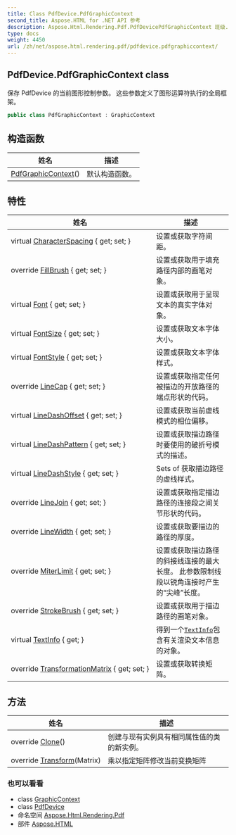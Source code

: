 ```yaml
---
title: Class PdfDevice.PdfGraphicContext
second_title: Aspose.HTML for .NET API 参考
description: Aspose.Html.Rendering.Pdf.PdfDevicePdfGraphicContext 班级. 保存 PdfDevice 的当前图形控制参数 这些参数定义了图形运算符执行的全局框架
type: docs
weight: 4450
url: /zh/net/aspose.html.rendering.pdf/pdfdevice.pdfgraphiccontext/
---
```

## PdfDevice.PdfGraphicContext class

保存 PdfDevice 的当前图形控制参数。 这些参数定义了图形运算符执行的全局框架。

```csharp
public class PdfGraphicContext : GraphicContext
```

## 构造函数

| 姓名 | 描述 |
| --- | --- |
| [PdfGraphicContext](pdfgraphiccontext/)() | 默认构造函数。 |

## 特性

| 姓名 | 描述 |
| --- | --- |
| virtual [CharacterSpacing](../../aspose.html.rendering/graphiccontext/characterspacing/) { get; set; } | 设置或获取字符间距。 |
| override [FillBrush](../../aspose.html.rendering.pdf/pdfgraphiccontext/fillbrush/) { get; set; } | 设置或获取用于填充路径内部的画笔对象。 |
| virtual [Font](../../aspose.html.rendering/graphiccontext/font/) { get; set; } | 设置或获取用于呈现文本的真实字体对象。 |
| virtual [FontSize](../../aspose.html.rendering/graphiccontext/fontsize/) { get; set; } | 设置或获取文本字体大小。 |
| virtual [FontStyle](../../aspose.html.rendering/graphiccontext/fontstyle/) { get; set; } | 设置或获取文本字体样式。 |
| override [LineCap](../../aspose.html.rendering.pdf/pdfgraphiccontext/linecap/) { get; set; } | 设置或获取指定任何被描边的开放路径的端点形状的代码。 |
| virtual [LineDashOffset](../../aspose.html.rendering/graphiccontext/linedashoffset/) { get; set; } | 设置或获取当前虚线模式的相位偏移。 |
| virtual [LineDashPattern](../../aspose.html.rendering/graphiccontext/linedashpattern/) { get; set; } | 设置或获取描边路径时要使用的破折号模式的描述。 |
| virtual [LineDashStyle](../../aspose.html.rendering/graphiccontext/linedashstyle/) { get; set; } | Sets of 获取描边路径的虚线样式。 |
| override [LineJoin](../../aspose.html.rendering.pdf/pdfgraphiccontext/linejoin/) { get; set; } | 设置或获取指定描边路径的连接段之间关节形状的代码。 |
| override [LineWidth](../../aspose.html.rendering.pdf/pdfgraphiccontext/linewidth/) { get; set; } | 设置或获取要描边的路径的厚度。 |
| override [MiterLimit](../../aspose.html.rendering.pdf/pdfgraphiccontext/miterlimit/) { get; set; } | 设置或获取描边路径的斜接线连接的最大长度。 此参数限制线段以锐角连接时产生的“尖峰”长度。 |
| override [StrokeBrush](../../aspose.html.rendering.pdf/pdfgraphiccontext/strokebrush/) { get; set; } | 设置或获取用于描边路径的画笔对象。 |
| virtual [TextInfo](../../aspose.html.rendering/graphiccontext/textinfo/) { get; } | 得到一个[`TextInfo`](../../aspose.html.rendering/textinfo/)包含有关渲染文本信息的对象。 |
| override [TransformationMatrix](../../aspose.html.rendering.pdf/pdfgraphiccontext/transformationmatrix/) { get; set; } | 设置或获取转换矩阵。 |

## 方法

| 姓名 | 描述 |
| --- | --- |
| override [Clone](../../aspose.html.rendering.pdf/pdfgraphiccontext/clone/)() | 创建与现有实例具有相同属性值的类的新实例。 |
| override [Transform](../../aspose.html.rendering.pdf/pdfgraphiccontext/transform/)(Matrix) | 乘以指定矩阵修改当前变换矩阵 |

### 也可以看看

* class [GraphicContext](../../aspose.html.rendering/graphiccontext/)
* class [PdfDevice](../pdfdevice/)
* 命名空间 [Aspose.Html.Rendering.Pdf](../../aspose.html.rendering.pdf/)
* 部件 [Aspose.HTML](../../)


